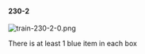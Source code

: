 #### 230-2
![train-230-2-0.png](https://github.com/lil-lab/nlvr/raw/master/nlvr/train/images/31/train-230-2-0.png "train-230-2-0.png")

There is at least 1 blue item in each box
